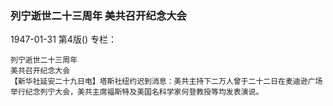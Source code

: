 ### 列宁逝世二十三周年  美共召开纪念大会

1947-01-31
第4版()
专栏：

    列宁逝世二十三周年
    美共召开纪念大会
    【新华社延安二十九日电】塔斯社纽约迟到消息：美共主持下二万人曾于二十二日在麦迪逊广场举行纪念列宁大会，美共主席福斯特及美国名科学家何登教授等均发表演说。
